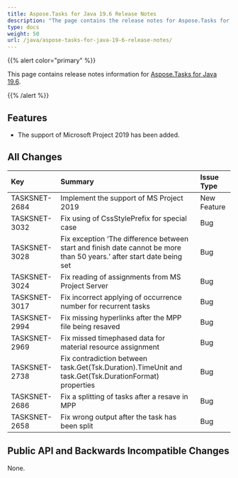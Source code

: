 ```yaml
---
title: Aspose.Tasks for Java 19.6 Release Notes
description: "The page contains the release notes for Aspose.Tasks for Java 19.6."
type: docs
weight: 50
url: /java/aspose-tasks-for-java-19-6-release-notes/
---
```


{{% alert color="primary" %}} 

This page contains release notes information for [Aspose.Tasks for Java 19.6](https://downloads.aspose.com/tasks/java/new-releases/aspose.tasks-for-java-19.6/).

{{% /alert %}} 


## **Features**
- The support of Microsoft Project 2019 has been added.
## **All Changes**

|**Key**|**Summary**|**Issue Type**|
| :- | :- | :- |
|TASKSNET-2684|Implement the support of MS Project 2019|New Feature|
|TASKSNET-3032|Fix using of CssStylePrefix for special case|Bug|
|TASKSNET-3028|Fix exception ‘The difference between start and finish date cannot be more than 50 years.’ after start date being set|Bug|
|TASKSNET-3024|Fix reading of assignments from MS Project Server|Bug|
|TASKSNET-3017|Fix incorrect applying of occurrence number for recurrent tasks|Bug|
|TASKSNET-2994|Fix missing hyperlinks after the MPP file being resaved|Bug|
|TASKSNET-2969|Fix missed timephased data for material resource assignment|Bug|
|TASKSNET-2738|Fix contradiction between task.Get(Tsk.Duration).TimeUnit and task.Get(Tsk.DurationFormat) properties|Bug|
|TASKSNET-2686|Fix a splitting of tasks after a resave in MPP|Bug|
|TASKSNET-2658|Fix wrong output after the task has been split|Bug|

## **Public API and Backwards Incompatible Changes**
None.
